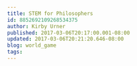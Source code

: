 ```yaml
---
title: STEM for Philosophers
id: 8852692109268534375
author: Kirby Urner
published: 2017-03-06T20:17:00.001-08:00
updated: 2017-03-06T20:21:20.646-08:00
blog: world_game
tags: 
---
```


